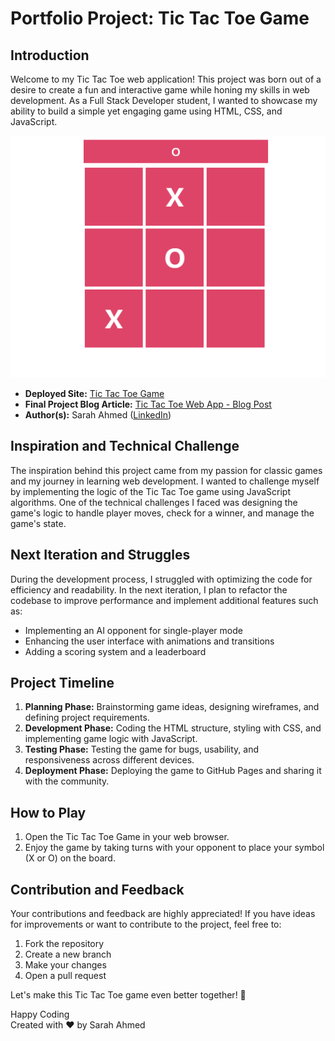 
# Portfolio Project: Tic Tac Toe Game

## Introduction
Welcome to my Tic Tac Toe web application! This project was born out of a desire to create a fun and interactive game while honing my skills in web development. As a Full Stack Developer student, I wanted to showcase my ability to build a simple yet engaging game using HTML, CSS, and JavaScript.

<p align="center">
  <img src="xo.png"
       alt="Tic Tac Toe Game"
       width="600"
  />
</p>

- **Deployed Site:** [Tic Tac Toe Game](https://sarora2200.github.io/tic-tac-toe/)
- **Final Project Blog Article:** [Tic Tac Toe Web App - Blog Post](#) 
- **Author(s):** Sarah Ahmed ([LinkedIn](https://www.linkedin.com/in/sarah-ahmed-078868151/)) 

## Inspiration and Technical Challenge
The inspiration behind this project came from my passion for classic games and my journey in learning web development. I wanted to challenge myself by implementing the logic of the Tic Tac Toe game using JavaScript algorithms. One of the technical challenges I faced was designing the game's logic to handle player moves, check for a winner, and manage the game's state.

## Next Iteration and Struggles
During the development process, I struggled with optimizing the code for efficiency and readability. In the next iteration, I plan to refactor the codebase to improve performance and implement additional features such as:
- Implementing an AI opponent for single-player mode
- Enhancing the user interface with animations and transitions
- Adding a scoring system and a leaderboard

## Project Timeline
1. **Planning Phase:** Brainstorming game ideas, designing wireframes, and defining project requirements.
2. **Development Phase:** Coding the HTML structure, styling with CSS, and implementing game logic with JavaScript.
3. **Testing Phase:** Testing the game for bugs, usability, and responsiveness across different devices.
4. **Deployment Phase:** Deploying the game to GitHub Pages and sharing it with the community.

## How to Play
1. Open the Tic Tac Toe Game in your web browser.
2. Enjoy the game by taking turns with your opponent to place your symbol (X or O) on the board.

## Contribution and Feedback
Your contributions and feedback are highly appreciated! If you have ideas for improvements or want to contribute to the project, feel free to:
1. Fork the repository
2. Create a new branch
3. Make your changes
4. Open a pull request

Let's make this Tic Tac Toe game even better together! 🚀

Happy Coding  
Created with ❤️ by Sarah Ahmed



